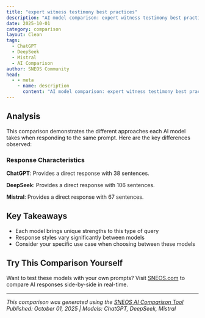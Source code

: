 ```yaml
---
title: "expert witness testimony best practices"
description: "AI model comparison: expert witness testimony best practices..."
date: 2025-10-01
category: comparison
layout: Clean
tags:
  - ChatGPT
  - DeepSeek
  - Mistral
  - AI Comparison
author: SNEOS Community
head:
  - - meta
    - name: description
      content: "AI model comparison: expert witness testimony best practices..."
---
```


<ChatComparison
  title="expert witness testimony best practices"
  prompt="expert witness testimony best practices"
  :responses='{
    "ChatGPT": "Certainly! Here are some best practices for expert witness testimony to ensure it is effective, credible, and clear:\n\n### Preparation Before Testimony\n1. **Understand the Case Thoroughly**  \n   - Review all relevant documents, evidence, and facts.  \n   - Know the legal questions and issues involved.\n\n2. **Know Your Role**  \n   - Your role is to provide objective, unbiased opinions based on your expertise.  \n   - Avoid advocating for either party; maintain professionalism.\n\n3. **Prepare Clear and Concise Opinions**  \n   - Be ready to explain complex technical concepts in plain language.  \n   - Ensure your opinions are well-supported by facts, data, and sound methodology.\n\n4. **Practice Testifying**  \n   - Conduct mock depositions and trial questioning.  \n   - Work on clear, confident, and calm presentation style.\n\n### During Testimony\n1. **Speak Clearly and Calmly**  \n   - Use simple, non-technical language when possible.  \n   - Avoid jargon unless necessary, and explain terms if used.\n\n2. **Be Honest and Objective**  \n   - If you don\u2019t know an answer, say so.  \n   - Don\u2019t speculate; stick to your area of expertise and facts.\n\n3. **Stick to Your Report and Opinions**  \n   - Do not go beyond what you have prepared and documented.  \n   - Be consistent with your written testimony.\n\n4. **Listen Carefully to Questions**  \n   - Take time to understand each question before answering.  \n   - Ask for clarification if a question is unclear.\n\n5. **Maintain Professional Demeanor**  \n   - Stay composed and polite, even under cross-examination pressure.  \n   - Avoid becoming argumentative or defensive.\n\n### After Testimony\n1. **Review Performance**  \n   - Reflect on what went well and what could improve.  \n   - Seek feedback from attorneys to enhance future testimony.\n\n2. **Stay Available for Follow-Up**  \n   - Be prepared for further questions or additional testimony.  \n   - Continue to maintain objectivity throughout the case.\n\n### Additional Tips\n- **Documentation**: Keep thorough and organized records of your work and opinions.\n- **Continuing Education**: Stay current in your field to maintain credibility.\n- **Collaboration with Counsel**: Communicate regularly with attorneys to understand legal context but maintain independence.\n\nBy adhering to these best practices, an expert witness can effectively contribute to the judicial process with clarity, credibility, and professionalism.",
    "DeepSeek": "Of course. Here is a comprehensive guide to best practices for expert witness testimony, broken down into the three critical phases of engagement: **Pre-Trial Preparation, The Deposition, and Trial Testimony.**\n\nThis guide is designed to help an expert be not just qualified, but *effective* and *credible*.\n\n---\n\n### **Overarching Principles: The Foundation of Credibility**\n\nBefore diving into the phases, internalize these core principles:\n\n1.  **Your Duty is to the Court, Not the Retaining Party:** Your overriding responsibility is to provide impartial, objective assistance to the trier of fact (judge or jury). You are an educator, not an advocate for the side that hired you.\n2.  **Credibility is Your Most Important Asset:** Once lost, it is nearly impossible to regain. Everything you do either builds or erodes your credibility.\n3.  **Simplify, Don\u0027t Obfuscate:** Your job is to make complex topics understandable. If the jury doesn\u0027t understand you, you have failed, regardless of how brilliant your analysis is.\n\n---\n\n### **Phase 1: Pre-Trial Preparation \u0026 Report Writing**\n\nThorough preparation is the single most important factor in successful testimony.\n\n#### **A. Engagement \u0026 Case Analysis**\n*   **Scope of Work:** Have a clear, written engagement letter defining your role, the scope of your work, the materials you will review, and your fee structure.\n*   **Independence is Key:** Ensure you are being hired for your expertise, not for a predetermined conclusion. If you cannot support the client\u0027s position based on the facts, you must be prepared to say so.\n*   **Complete Document Review:** Review all relevant data, even that which may be unfavorable. You must be prepared to address it. Do not ignore inconvenient facts.\n\n#### **B. Developing Your Opinions**\n*   **Reliable Methodology:** Base your opinions on reliable principles and methods standard in your field. Be prepared to explain *why* your methodology is sound.\n*   **Test Your Own Work:** Act as your own devil\u0027s advocate. Identify the potential weaknesses in your analysis and prepare to address them.\n*   **Document Your Process:** Maintain clear notes and a work file that demonstrates the steps you took to reach your conclusions.\n\n#### **C. The Expert Report**\nThe report is often the first impression you make on the opposing counsel and the court. Make it a good one.\n*   **Clarity and Conciseness:** Write in clear, straightforward language. Avoid unnecessary jargon. Use headings, bullet points, and visuals.\n*   **Complete and Detailed:** The report must contain a *complete statement of all opinions* you will offer and the *basis and reasons* for them.\n*   **List Materials Reviewed:** Include a comprehensive list of all data, documents, and other information you considered.\n*   **Qualifications:** Attach your CV or a summary of your qualifications.\n*   **Signature:** Sign the report, affirming that the testimony you will give reflects what is in the report.\n\n---\n\n### **Phase 2: The Deposition**\n\nThe deposition is the opposing counsel\u0027s opportunity to discover your opinions, test your credibility, and lock you into your testimony.\n\n#### **A. Pre-Deposition Preparation**\n*   **Mock Deposition (Essential):** Work with the retaining attorney to practice. Have a colleague or another attorney play the role of opposing counsel and conduct a tough, challenging cross-examination.\n*   **Re-familiarize Yourself:** Re-read your report, your CV, and all key documents the day before.\n*   **Meet with Counsel:** Discuss the goals for the deposition, anticipated lines of attack, and how to handle difficult questions.\n\n#### **B. Conduct During the Deposition**\n*   **Listen to the Entire Question:** Pause before answering. This gives your attorney time to object and allows you to fully process the question.\n*   **Answer Only the Question Asked:** Do not volunteer information. If a \u0022yes\u0022 or \u0022no\u0022 is sufficient, give it. The opposing attorney may be hoping you will elaborate and open a new line of inquiry.\n*   **If You Don\u0027t Know, Say So:** It is perfectly acceptable to say, \u0022I don\u0027t know,\u0022 \u0022I don\u0027t recall,\u0022 or \u0022That is outside my area of expertise.\u0022 Guessing destroys credibility.\n*   **If You Don\u0027t Understand, Ask for Clarification:** \u0022Counselor, could you please rephrase the question?\u0022 Never answer a question you do not understand.\n*   **Be Professional and Calm:** Never argue with the questioning attorney. Maintain a neutral, professional demeanor, even under pressure. Do not get angry or defensive.\n*   **Control the Pace:** It is okay to take a sip of water, glance at your notes, or simply pause to think. You control the speed of your answers.\n*   **Correct Your Mistakes:** If you realize you have misspoken or given an incomplete answer, correct it immediately. \u0022Counselor, my earlier answer was incomplete. I would like to clarify...\u0022\n*   **The \u0022Expertise\u0022 Shield:** Use it. \u0022I can only answer that as a [Your Field] expert, not as a lawyer.\u0022 or \u0022My opinion is based on the standard practices in my field, not on legal definitions.\u0022\n\n---\n\n### **Phase 3: Trial Testimony**\n\nTrial is your performance on the main stage. The rules of the deposition largely apply, but with added emphasis on communication and persuasion.\n\n#### **A. Direct Examination (Your Attorney\u0027s Questions)**\n*   **Tell a Story:** This is your chance to explain your findings in a logical, narrative form. Work with your attorney to structure the questions to build a compelling story for the jury.\n*   **Connect with the Jury:**\n    *   **Dress Professionally.**\n    *   **Make Eye Contact:** Address your answers primarily to the jury. They are the fact-finders.\n    *   **Use Clear, Simple Language:** Avoid acronyms and technical terms. Use analogies and metaphors that resonate with everyday experience.\n    *   **Use Visual Aids:** Well-designed charts, graphs, animations, or models are incredibly effective. They make your testimony memorable.\n*   **Be a Teacher, Not a Robot:** Show a passion for your subject and a genuine desire to help the jury understand.\n\n#### **B. Cross-Examination (The Opposing Attorney\u0027s Questions)**\n*   **Maintain Composure:** The attorney\u0027s goal is to challenge your credibility and poke holes in your analysis. Expect leading questions and a more aggressive tone. Do not take it personally.\n*   **Listen Even More Carefully:** Cross-examination questions are often designed to be traps. Pay close attention to the precise wording.\n*   **Stand Your Ground (Politely):** If a question misstates your opinion or the facts, politely but firmly correct it.\n    *   *Incorrect:* \u0022You agree that X is true, don\u0027t you?\u0022\n    *   *Correct Response:* \u0022No, that\u0027s not correct. My opinion, as stated in my report, is Y, and that\u0027s because of Z.\u0022\n*   **Avoid Absolute Language:** Be cautious of words like \u0022never\u0022 and \u0022always.\u0022 They can be used against you. It\u0027s better to say \u0022It is highly unlikely\u0022 or \u0022Under the circumstances I reviewed...\u0022\n*   **Admit the Limitations:** Every analysis has limitations. If asked about them, acknowledge them confidently and explain why they do not undermine your core conclusions. This builds trust.\n*   **Re-direct:** Your attorney will have a chance to ask follow-up questions after cross-examination. This is to clarify any confusion or address points made during cross. Listen carefully for cues from your attorney for what needs to be fixed.\n\n### **Summary: The Hallmarks of an Excellent Expert Witness**\n\n*   **Prepared:** Knows the case, the report, and the data inside and out.\n*   **Credible:** Impartial, honest, and trustworthy.\n*   **Clear:** An effective communicator who can simplify complex topics.\n*   **Consistent:** Testimony aligns perfectly with the written report.\n*   **Composed:** Remains calm, professional, and polite under pressure.\n*   **Confident:** Believes in their analysis and can defend it without being arrogant.\n\nBy adhering to these best practices, an expert witness transforms from a mere source of information into a powerful, credible force that can truly assist the court in reaching a just outcome.",
    "Mistral": "Expert witness testimony can significantly influence the outcome of a legal case. Here are some best practices to ensure effective and credible testimony:\n\n### Preparation\n1. **Understand the Case**: Familiarize yourself with all relevant documents, including depositions, reports, and any other pertinent materials.\n2. **Know Your Role**: Understand your role as an expert witness, which is to provide objective, unbiased opinions based on your expertise.\n3. **Review Your Report**: Ensure your report is thorough, accurate, and well-organized. Be prepared to explain and defend every aspect of it.\n4. **Mock Cross-Examination**: Practice answering questions under cross-examination to prepare for the courtroom environment.\n\n### Credibility\n1. **Qualifications**: Be prepared to discuss your qualifications, including education, experience, and any relevant certifications or publications.\n2. **Objectivity**: Maintain a neutral and objective demeanor. Avoid appearing biased or advocating for one side.\n3. **Consistency**: Ensure your testimony is consistent with your report and any previous statements.\n\n### Communication\n1. **Clarity**: Speak clearly and concisely. Avoid jargon and technical terms that the jury or judge may not understand.\n2. **Simplicity**: Break down complex concepts into simpler terms. Use analogies or examples to illustrate your points.\n3. **Confidence**: Speak with confidence, but avoid arrogance. Be humble and acknowledge the limits of your expertise.\n\n### Courtroom Behavior\n1. **Professionalism**: Dress professionally and maintain a respectful demeanor. Address the judge as \u0022Your Honor\u0022 and the attorneys as \u0022Mr.\u0022 or \u0022Ms.\u0022\n2. **Eye Contact**: Maintain eye contact with the jury or judge when answering questions. This helps establish credibility and trust.\n3. **Body Language**: Be aware of your body language. Avoid fidgeting, crossing your arms, or appearing defensive.\n\n### Handling Questions\n1. **Listen Carefully**: Pay close attention to the questions asked. If you don\u0027t understand a question, ask for clarification.\n2. **Answer Directly**: Answer the question directly and succinctly. Avoid rambling or providing unnecessary information.\n3. **Stay Within Your Expertise**: Only answer questions within your area of expertise. If a question is outside your expertise, say so.\n4. **Avoid Speculation**: Do not speculate or offer opinions on matters you are not qualified to address.\n\n### Cross-Examination\n1. **Stay Calm**: Remain calm and composed during cross-examination. Do not get defensive or argumentative.\n2. **Be Honest**: If you don\u0027t know the answer to a question, admit it. Honesty is crucial for maintaining credibility.\n3. **Stick to Your Opinion**: Do not let the opposing attorney lead you into changing your opinion. Stick to your well-reasoned conclusions.\n\n### Ethical Considerations\n1. **Disclosure**: Disclose any potential conflicts of interest or biases.\n2. **Accuracy**: Ensure all statements and opinions are accurate and based on sound methodology.\n3. **Integrity**: Maintain the highest standards of integrity and professionalism.\n\n### Post-Testimony\n1. **Debrief**: After your testimony, debrief with the attorney who retained you to discuss any issues or concerns.\n2. **Follow-Up**: Be prepared for any follow-up questions or additional testimony that may be required.\n\nBy adhering to these best practices, you can provide effective and credible expert witness testimony that supports the legal process and helps achieve a fair outcome."
  }'
  published-date="22:32"
/>

## Analysis

This comparison demonstrates the different approaches each AI model takes when responding to the same prompt. Here are the key differences observed:

### Response Characteristics

**ChatGPT**: Provides a direct response with 38 sentences. 

**DeepSeek**: Provides a direct response with 106 sentences. 

**Mistral**: Provides a direct response with 67 sentences. 

## Key Takeaways

- Each model brings unique strengths to this type of query
- Response styles vary significantly between models
- Consider your specific use case when choosing between these models

## Try This Comparison Yourself

Want to test these models with your own prompts? Visit [SNEOS.com](https://sneos.com) to compare AI responses side-by-side in real-time.

---

*This comparison was generated using the [SNEOS AI Comparison Tool](https://sneos.com)*
*Published: October 01, 2025 | Models: ChatGPT, DeepSeek, Mistral*
